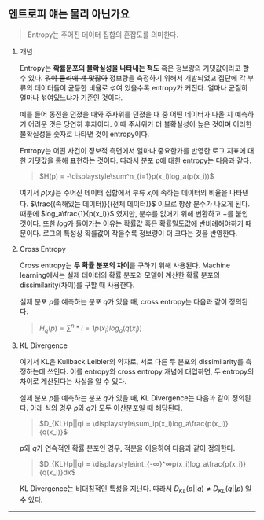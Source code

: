 ## 엔트로피 얘는 물리 아닌가요

> Entropy는 주어진 데이터 집합의 혼잡도를 의미한다.

1. 개념

   Entropy는 **확률분포의 불확실성을 나타내는 척도** 혹은 정보량의 기댓값이라고 할 수 있다. ~~뭐야 물리에 걔 맞잖아~~ 정보량을 측정하기 위해서 개발되었고 집단에 각 부류의 데이터들이 균등한 비율로 섞여 있을수록 entropy가 커진다. 얼마나 균질히 얼마나 섞여있느냐가 기준인 것이다.

   예를 들어 동전을 던졌을 때와 주사위를 던졌을 때 중 어떤 데이터가 나올 지 예측하기 어려운 것은 당연히 후자이다. 이때 주사위가 더 불확실성이 높은 것이며 이러한 불확실성을 숫자로 나타낸 것이 entropy이다.

   Entropy는 어떤 사건이 정보적 측면에서 얼마나 중요한가를 반영한 로그 지표에 대한 기댓값을 통해 표현하는 것이다. 따라서 분포 $p$에 대한 entropy는 다음과 같다.

   > $H(p) = -\displaystyle\sum^n_{i=1}p(x_i)log_a(p(x_i))$

   여기서 $p(x_i)$는 주어진 데이터 집합에서 부류 $x_i$에 속하는 데이터의 비율을 나타낸다. $\frac{(속해있는 데이터)}{(전체 데이터)}$ 이므로 항상 분수가 나오게 된다. 때문에 $log_a\frac{1}{p(x_i)}$ 였지만, 분수를 없애기 위해 변환하고 $-$를 붙인 것이다. 또한 $log$가 들어가는 이유는 확률값 혹은 확률밀도값에 반비례해야하기 때문이다. 로그의 특성상 확률값이 작을수록 정보량이 더 크다는 것을 반영한다.

2. Cross Entropy

   Cross entropy는 **두 확률 분포의 차이**를 구하기 위해 사용된다. Machine learning에서는 실제 데이터의 확률 분포와 모델이 계산한 확률 분포의 dissimilarity(차이)를 구할 때 사용한다.

   실제 분포 $p$를 예측하는 분포 $q$가 있을 때, cross entropy는 다음과 같이 정의된다.

   > $H_q(p)=\displaystyle\sum^n*{i=1}p(x_i)log_a(q(x_i))$

3. KL Divergence

   여기서 KL은 Kullback Leibler의 약자로, 서로 다른 두 분포의 dissimilarity를 측정하는데 쓰인다. 이를 entropy와 cross entropy 개념에 대입하면, 두 entropy의 차이로 계산된다는 사실을 알 수 있다.

   실제 분포 $p$를 예측하는 분포 $q$가 있을 때, KL Divergence는 다음과 같이 정의된다. 아래 식의 경우 $p$와 $q$가 모두 이산분포일 때 해당된다.

   > $D_{KL}(p||q) = \displaystyle\sum_ip(x_i)log_a\frac{p(x_i)}{q(x_i)}$

   $p$와 $q$가 연속적인 확률 분포인 경우, 적분을 이용하여 다음과 같이 정의한다.

   > $D_{KL}(p||q) = \displaystyle\int_{-∞}^∞p(x_i)log_a\frac{p(x_i)}{q(x_i)}dx$

   KL Divergence는 비대칭적인 특성을 지닌다. 따라서 $D_{KL}(p||q)\neq D_{KL}(q||p)$ 일 수 있다.

---

